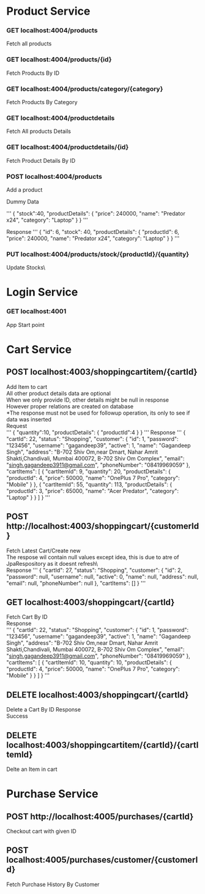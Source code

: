 # Product Service 

### GET localhost:4004/products
Fetch all products

### GET localhost:4004/products/{id}
Fetch Products By ID

### GET localhost:4004/products/category/{category}
Fetch Products By Category

### GET localhost:4004/productdetails
Fetch All products Details

### GET localhost:4004/productdetails/{id}
Fetch Product Details By ID

### POST localhost:4004/products
Add a product 

Dummy Data

'''
{
    "stock":40,
    "productDetails": {
    	"price": 240000,
    	"name": "Predator x24",
    	"category": "Laptop"
    }
}
'''

Response 
'''
{
    "id": 6,
    "stock": 40,
    "productDetails": {
        "productId": 6,
        "price": 240000,
        "name": "Predator x24",
        "category": "Laptop"
    }
}
'''

### PUT localhost:4004/products/stock/{productId}/{quantity}

Update Stocks\

# Login Service

### GET localhost:4001

App Start point

# Cart Service 

## POST localhost:4003/shoppingcartitem/{cartId}

Add Item to cart\
All other product details data are optional\
When we only provide ID, other details might be null in response\
However proper relations are created on database\
*The response must not be used for followup operation, its only to see if data was inserted\
Request\
'''
{
	"quantity":10,
	"productDetails": {
		"productId":4
	}
}
'''
Response 
'''
{
    "cartId": 22,
    "status": "Shopping",
    "customer": {
        "id": 1,
        "password": "123456",
        "username": "gagandeep39",
        "active": 1,
        "name": "Gagandeep Singh",
        "address": "B-702 Shiv Om,near Dmart, Nahar Amrit Shakti,Chandivali, Mumbai 400072, B-702 Shiv Om Complex",
        "email": "singh.gagandeep3911@gmail.com",
        "phoneNumber": "08419969059"
    },
    "cartItems": [
        {
            "cartItemId": 9,
            "quantity": 20,
            "productDetails": {
                "productId": 4,
                "price": 50000,
                "name": "OnePlus 7 Pro",
                "category": "Mobile"
            }
        },
        {
            "cartItemId": 55,
            "quantity": 113,
            "productDetails": {
                "productId": 3,
                "price": 65000,
                "name": "Acer Predator",
                "category": "Laptop"
            }
        }
    ]
}
'''
## POST http://localhost:4003/shoppingcart/{customerId}
Fetch Latest Cart/Create new\
The respose wil contain null values except idea, this is due to atre of JpaRespository as it doesnt refresh\            
Response
'''
{
    "cartId": 27,
    "status": "Shopping",
    "customer": {
        "id": 2,
        "password": null,
        "username": null,
        "active": 0,
        "name": null,
        "address": null,
        "email": null,
        "phoneNumber": null
    },
    "cartItems": []
}
'''

## GET localhost:4003/shoppingcart/{cartId}

Fetch Cart By ID\
Response\
'''
{
    "cartId": 22,
    "status": "Shopping",
    "customer": {
        "id": 1,
        "password": "123456",
        "username": "gagandeep39",
        "active": 1,
        "name": "Gagandeep Singh",
        "address": "B-702 Shiv Om,near Dmart, Nahar Amrit Shakti,Chandivali, Mumbai 400072, B-702 Shiv Om Complex",
        "email": "singh.gagandeep3911@gmail.com",
        "phoneNumber": "08419969059"
    },
    "cartItems": [
        {
            "cartItemId": 10,
            "quantity": 10,
            "productDetails": {
                "productId": 4,
                "price": 50000,
                "name": "OnePlus 7 Pro",
                "category": "Mobile"
            }
        }
    ]
}
'''
## DELETE localhost:4003/shoppingcart/{cartId}
Delete a Cart By ID 
Response\
Success

## DELETE localhost:4003/shoppingcartitem/{cartId}/{cartItemId}
Delte an Item in cart

# Purchase Service 

## POST http://localhost:4005/purchases/{cartId}
Checkout cart with given ID

## POST localhost:4005/purchases/customer/{customerId}
Fetch Purchase History By Customer